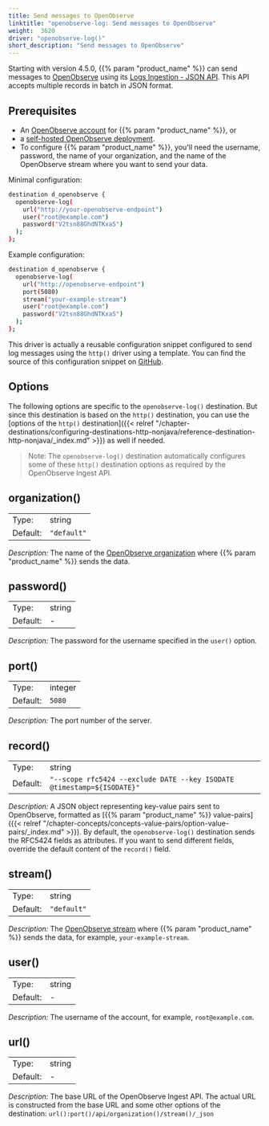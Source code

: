 ```yaml
---
title: Send messages to OpenObserve
linktitle: "openobserve-log: Send messages to OpenObserve"
weight:  3620
driver: "openobserve-log()"
short_description: "Send messages to OpenObserve"
---
```

<!-- This file is under the copyright of Axoflow, and licensed under Apache License 2.0, except for using the Axoflow and AxoSyslog trademarks. -->

Starting with version 4.5.0, {{% param "product_name" %}} can send messages to [OpenObserve](https://openobserve.ai/docs/api/ingestion/logs/json/) using its [Logs Ingestion - JSON API](https://openobserve.ai/docs/api/ingestion/logs/json/). This API accepts multiple records in batch in JSON format.

## Prerequisites

- An [OpenObserve account](https://openobserve.ai/) for {{% param "product_name" %}}, or
- a [self-hosted OpenObserve deployment](https://openobserve.ai/docs/quickstart/#self-hosted-installation).
- To configure {{% param "product_name" %}}, you'll need the username, password, the name of your organization, and the name of the OpenObserve stream where you want to send your data.

Minimal configuration:

```sh
destination d_openobserve {
  openobserve-log(
    url("http://your-openobserve-endpoint")
    user("root@example.com")
    password("V2tsn88GhdNTKxaS")
  );
};
```

Example configuration:

```sh
destination d_openobserve {
  openobserve-log(
    url("http://openobserve-endpoint")
    port(5080)
    stream("your-example-stream")
    user("root@example.com")
    password("V2tsn88GhdNTKxaS")
  );
};
```

This driver is actually a reusable configuration snippet configured to send log messages using the `http()` driver using a template. You can find the source of this configuration snippet on [GitHub](https://github.com/syslog-ng/syslog-ng/blob/master/scl/openobserve/openobserve.conf).

## Options

The following options are specific to the `openobserve-log()` destination. But since this destination is based on the `http()` destination, you can use the [options of the `http()` destination]({{< relref "/chapter-destinations/configuring-destinations-http-nonjava/reference-destination-http-nonjava/_index.md" >}}) as well if needed.

> Note: The `openobserve-log()` destination automatically configures some of these `http()` destination options as required by the OpenObserve Ingest API.

<!-- FIXME xinclude the http options instead of just linking them
  body_prefix("[")
  body_suffix("]")
  delimiter(",")
  workers(4)
  batch_lines(100)
  batch_timeout(1000)
  timeout(10)
  headers("Connection: keep-alive")
   -->

## organization()

|          |                            |
| -------- | -------------------------- |
| Type:    | string |
| Default: | `"default"` |

*Description:* The name of the [OpenObserve organization](https://openobserve.ai/docs/user-guide/organizations/) where {{% param "product_name" %}} sends the data.

## password()

|          |                            |
| -------- | -------------------------- |
| Type:    | string |
| Default: | - |

*Description:* The password for the username specified in the `user()` option.

## port()

|          |                            |
| -------- | -------------------------- |
| Type:    | integer |
| Default: | `5080` |

*Description:* The port number of the server.

## record()

|          |                            |
| -------- | -------------------------- |
| Type:    | string |
| Default: | `"--scope rfc5424 --exclude DATE --key ISODATE @timestamp=${ISODATE}"` |

*Description:* A JSON object representing key-value pairs sent to OpenObserve, formatted as [{{% param "product_name" %}} value-pairs]({{< relref "/chapter-concepts/concepts-value-pairs/option-value-pairs/_index.md" >}}). By default, the `openobserve-log()` destination sends the RFC5424 fields as attributes. If you want to send different fields, override the default content of the `record()` field.

## stream()

|          |                            |
| -------- | -------------------------- |
| Type:    | string |
| Default: | `"default"` |

*Description:* The [OpenObserve stream](https://openobserve.ai/docs/user-guide/streams/) where {{% param "product_name" %}} sends the data, for example, `your-example-stream`.

## user()

|          |                            |
| -------- | -------------------------- |
| Type:    | string |
| Default: | - |

*Description:* The username of the account, for example, `root@example.com`.

## url()

|          |                            |
| -------- | -------------------------- |
| Type:    | string |
| Default: | - |

*Description:* The base URL of the OpenObserve Ingest API. The actual URL is constructed from the base URL and some other options of the destination: `url():port()/api/organization()/stream()/_json`
